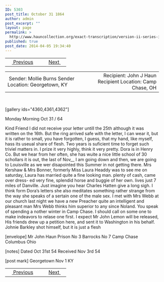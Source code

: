 ```yaml
---
ID: 5303
post_title: October 31 1864
author: admin
post_excerpt: ""
layout: page
permalink: >
  http://www.hauncollection.org/exact-transcription/version-ii-series-iii/october-31-1864/
published: true
post_date: 2014-04-05 19:34:40
---
```

<table style="width: 100%;" align="center">
<tbody>
<tr>
<td width="50%"> <a href="http://www.hauncollection.org/version-2/version-ii-series-iii/october-16-1864/"><img src="https://lh3.googleusercontent.com/-EFJpxxNiPNw/VqgtWBCZrMI/AAAAAAAAAFU/WfY4lPFWWkg/s800-Ic42/Soeb-Plain-Arrows-8-10px.png" alt="" width="10" height="10" /> Previous</a></td>
<td style="text-align: right;"><a href="http://www.hauncollection.org/version-2/version-ii-series-iii/november-6-1864/">Next <img src="https://lh3.googleusercontent.com/-67k0cYlpXHw/VqgtWKz1MXI/AAAAAAAAAFU/k9PW_Piyurk/s800-Ic42/Soeb-Plain-Arrows-5-10px.png" alt="" width="10" height="10" /></a></td>
</tr>
</tbody>
</table>
<table style="width: 100%;" align="center">
<tbody>
<tr>
<td width="50%"> Sender: Mollie Burns
Sender Location: Georgetown, KY</td>
<td style="text-align: right;">Recipient: John J Haun
Recipient Location: Camp Chase, OH</td>
</tr>
</tbody>
</table>
&nbsp;

[gallery ids="4360,4361,4362"]

Monday Morning Oct 31 / 64

Kind Friend
I did not receive your letter
untill the 25th although it was written
on the 16th. But the ring arrived safe with
the letter, I can wear it, but it is rather to
small, you have forgotten, I guess, that my
hand, like myself, hass its useual share
of flesh. Two years is suficient time to
forget such triviel matters in. I prize it
very highly, think it very pretty. Dora is in
Henry Co. But we hear from her often, she
has wuite a nice little school of 30 schollars
it is out, the last of Nov__ I am going down
and then, we are going to Louisville as
we wer disapointed this Summer
in not getting there. Mrs Kershaw &amp;
Mrs Bonner, formerly Miss Laura Headdy
was to see me on saturday, Laura has
married quite a fine looking
man. plenty of cash, came over dress-
ed very fine, splendid horse and
buggie of her own. lives just 7 miles
of Danville. Just imagine you hear
Charles Hatten give a long sigh. I
think form Dora’s letters she also
meditates something rather strange
from the way she speaks of a sertain
one of the male sex. I met with
Mrs Webb at our church last night
we have a new Preacher quite
an intelligent and pleasant man
Mrs Webb thinks him superior to
any since Noland. You speak
of spending a nother winter in
Camp Chase. I should call on
some one to make indeavors to
relase one first. I expect Mr John
Lemon will be released, His friends
drew up a petition here, and
sent it to Washington in
his behalf. Johnie Barkley shot
himself, but it is just a flesh

[envelope]
Mr John Haun
Prison No 3 Barrocks No 7
Camp Chase
Columbus Ohio

[notes]
Dated Oct 31st 54
Received Nov 3rd 54

[post mark]
Georgetown
Nov 1
KY
<table style="width: 100%;" align="center">
<tbody>
<tr>
<td width="50%"> <a href="http://www.hauncollection.org/version-2/version-ii-series-iii/october-16-1864/"><img src="https://lh3.googleusercontent.com/-EFJpxxNiPNw/VqgtWBCZrMI/AAAAAAAAAFU/WfY4lPFWWkg/s800-Ic42/Soeb-Plain-Arrows-8-10px.png" alt="" width="10" height="10" /> Previous</a></td>
<td style="text-align: right;"><a href="http://www.hauncollection.org/version-2/version-ii-series-iii/november-6-1864/">Next <img src="https://lh3.googleusercontent.com/-67k0cYlpXHw/VqgtWKz1MXI/AAAAAAAAAFU/k9PW_Piyurk/s800-Ic42/Soeb-Plain-Arrows-5-10px.png" alt="" width="10" height="10" /></a></td>
</tr>
</tbody>
</table>